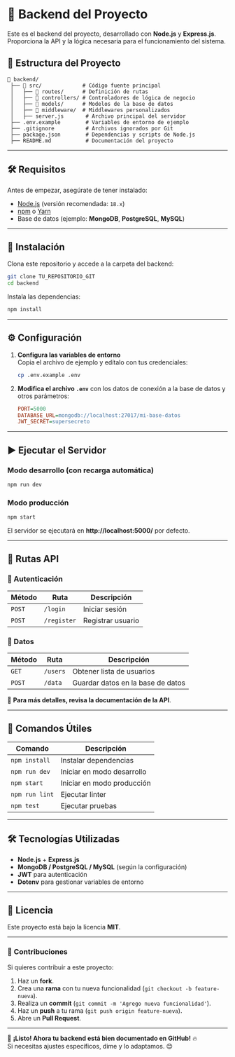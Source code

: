 # 🚀 Backend del Proyecto

Este es el backend del proyecto, desarrollado con **Node.js** y **Express.js**. Proporciona la API y la lógica necesaria para el funcionamiento del sistema.

## 📂 Estructura del Proyecto
```
📁 backend/
 ├── 📂 src/             # Código fuente principal
 │   ├── 📂 routes/      # Definición de rutas
 │   ├── 📂 controllers/ # Controladores de lógica de negocio
 │   ├── 📂 models/      # Modelos de la base de datos
 │   ├── 📂 middleware/  # Middlewares personalizados
 │   ├── server.js       # Archivo principal del servidor
 ├── .env.example        # Variables de entorno de ejemplo
 ├── .gitignore          # Archivos ignorados por Git
 ├── package.json        # Dependencias y scripts de Node.js
 ├── README.md           # Documentación del proyecto
```

---

## 🛠️ **Requisitos**
Antes de empezar, asegúrate de tener instalado:

- [Node.js](https://nodejs.org/) (versión recomendada: `18.x`)
- [npm](https://www.npmjs.com/) o [Yarn](https://yarnpkg.com/)
- Base de datos (ejemplo: **MongoDB**, **PostgreSQL**, **MySQL**)

---

## 🚀 **Instalación**
Clona este repositorio y accede a la carpeta del backend:

```sh
git clone TU_REPOSITORIO_GIT
cd backend
```

Instala las dependencias:

```sh
npm install
```

---

## ⚙️ **Configuración**
1. **Configura las variables de entorno**  
   Copia el archivo de ejemplo y edítalo con tus credenciales:

   ```sh
   cp .env.example .env
   ```

2. **Modifica el archivo `.env`** con los datos de conexión a la base de datos y otros parámetros:

   ```ini
   PORT=5000
   DATABASE_URL=mongodb://localhost:27017/mi-base-datos
   JWT_SECRET=supersecreto
   ```

---

## ▶️ **Ejecutar el Servidor**
### **Modo desarrollo (con recarga automática)**
```sh
npm run dev
```

### **Modo producción**
```sh
npm start
```

El servidor se ejecutará en **http://localhost:5000/** por defecto.

---

## 📡 **Rutas API**
### **🔹 Autenticación**
| Método | Ruta        | Descripción              |
|--------|------------|--------------------------|
| `POST` | `/login`   | Iniciar sesión           |
| `POST` | `/register`| Registrar usuario        |

### **🔹 Datos**
| Método | Ruta         | Descripción                 |
|--------|-------------|-----------------------------|
| `GET`  | `/users`    | Obtener lista de usuarios   |
| `POST` | `/data`     | Guardar datos en la base de datos |

📌 **Para más detalles, revisa la documentación de la API**.

---

## 📌 **Comandos Útiles**
| Comando             | Descripción |
|---------------------|-------------|
| `npm install`      | Instalar dependencias |
| `npm run dev`      | Iniciar en modo desarrollo |
| `npm start`        | Iniciar en modo producción |
| `npm run lint`     | Ejecutar linter |
| `npm test`         | Ejecutar pruebas |

---

## 🛠 **Tecnologías Utilizadas**
- **Node.js** + **Express.js**
- **MongoDB / PostgreSQL / MySQL** (según la configuración)
- **JWT** para autenticación
- **Dotenv** para gestionar variables de entorno

---

## 📄 **Licencia**
Este proyecto está bajo la licencia **MIT**.

---

### 🎯 **Contribuciones**
Si quieres contribuir a este proyecto:
1. Haz un **fork**.
2. Crea una **rama** con tu nueva funcionalidad (`git checkout -b feature-nueva`).
3. Realiza un **commit** (`git commit -m 'Agrego nueva funcionalidad'`).
4. Haz un **push** a tu rama (`git push origin feature-nueva`).
5. Abre un **Pull Request**.

---

🚀 **¡Listo! Ahora tu backend está bien documentado en GitHub!** 🔥  
Si necesitas ajustes específicos, dime y lo adaptamos. 😊